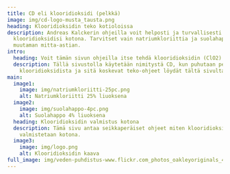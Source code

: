 ```yaml
---
title: CD eli klooridioksidi (pelkkä)
image: img/cd-logo-musta_tausta.png
heading: Klooridioksidin teko kotioloissa
description: Andreas Kalckerin ohjeilla voit helposti ja turvallisesti valmistaa
  klooridioksidisi kotona. Tarvitset vain natriumkloriittia ja suolahappoa ja
  muutaman mitta-astian.
intro:
  heading: Voit tämän sivun ohjeilla itse tehdä klooridioksidin (ClO2) kotonasi
  description: Tällä sivustolla käytetään nimitystä CD, kun puhutaan pelkästä
    klooridioksidista ja sitä koskevat teko-ohjeet löydät tältä sivulta.
main:
  image1:
    image: img/natriumkloriitti-25pc.png
    alt: Natriumkloriitti 25% liuoksena
  image2:
    image: img/suolahappo-4pc.png
    alt: Suolahappo 4% liuoksena
  heading: Klooridioksidin valmistus kotona
  description: Tämä sivu antaa seikkaperäiset ohjeet miten klooridioksidia
    valmistetaan kotona.
  image3:
    image: img/logo.png
    alt: Klooridioksidin kaava
full_image: img/veden-puhdistus-www.flickr.com_photos_oakleyoriginals_4857617461.jpg
---
```

